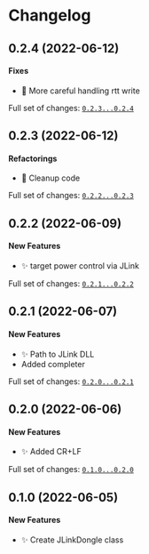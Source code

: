 # Changelog

## 0.2.4 (2022-06-12)

#### Fixes

* :bug: More careful handling rtt write

Full set of changes: [`0.2.3...0.2.4`](https://github.com/Mcublog/rtt-console/compare/0.2.3...0.2.4)

## 0.2.3 (2022-06-12)

#### Refactorings

* :art: Cleanup code

Full set of changes: [`0.2.2...0.2.3`](https://github.com/Mcublog/rtt-console/compare/0.2.2...0.2.3)

## 0.2.2 (2022-06-09)

#### New Features

* :sparkles:  target power control via JLink

Full set of changes: [`0.2.1...0.2.2`](https://github.com/Mcublog/rtt-console/compare/0.2.1...0.2.2)

## 0.2.1 (2022-06-07)

#### New Features

* :sparkles: Path to JLink DLL
* Added completer

Full set of changes: [`0.2.0...0.2.1`](https://github.com/Mcublog/rtt-console/compare/0.2.0...0.2.1)

## 0.2.0 (2022-06-06)

#### New Features

* :sparkles: Added CR+LF

Full set of changes: [`0.1.0...0.2.0`](https://github.com/Mcublog/rtt-console/compare/0.1.0...0.2.0)

## 0.1.0 (2022-06-05)

#### New Features

* :sparkles: Create JLinkDongle class
